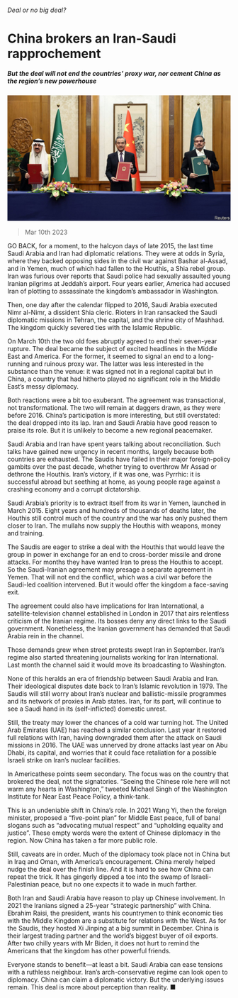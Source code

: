 ###### Deal or no big deal?

# China brokers an Iran-Saudi rapprochement 

##### But the deal will not end the countries’ proxy war, nor cement China as the region’s new powerhouse 

![image](images/20230318_MAP501.jpg) 

> Mar 10th 2023 

GO BACK, for a moment, to the halcyon days of late 2015, the last time Saudi Arabia and Iran had diplomatic relations. They were at odds in Syria, where they backed opposing sides in the civil war against Bashar al-Assad, and in Yemen, much of which had fallen to the Houthis, a Shia rebel group. Iran was furious over reports that Saudi police had sexually assaulted young Iranian pilgrims at Jeddah’s airport. Four years earlier, America had accused Iran of plotting to assassinate the kingdom’s ambassador in Washington. 

Then, one day after the calendar flipped to 2016, Saudi Arabia executed Nimr al-Nimr, a dissident Shia cleric. Rioters in Iran ransacked the Saudi diplomatic missions in Tehran, the capital, and the shrine city of Mashhad. The kingdom quickly severed ties with the Islamic Republic.

On March 10th the two old foes abruptly agreed to end their seven-year rupture. The deal became the subject of excited headlines in the Middle East and America. For the former, it seemed to signal an end to a long-running and ruinous proxy war. The latter was less interested in the substance than the venue: it was signed not in a regional capital but in China, a country that had hitherto played no significant role in the Middle East’s messy diplomacy.

Both reactions were a bit too exuberant. The agreement was transactional, not transformational. The two will remain at daggers drawn, as they were before 2016. China’s participation is more interesting, but still overstated: the deal dropped into its lap. Iran and Saudi Arabia have good reason to praise its role. But it is unlikely to become a new regional peacemaker.

Saudi Arabia and Iran have spent years talking about reconciliation. Such talks have gained new urgency in recent months, largely because both countries are exhausted. The Saudis have failed in their major foreign-policy gambits over the past decade, whether trying to overthrow Mr Assad or dethrone the Houthis. Iran’s victory, if it was one, was Pyrrhic: it is successful abroad but seething at home, as young people rage against a crashing economy and a corrupt dictatorship.

Saudi Arabia’s priority is to extract itself from its war in Yemen, launched in March 2015. Eight years and hundreds of thousands of deaths later, the Houthis still control much of the country and the war has only pushed them closer to Iran. The mullahs now supply the Houthis with weapons, money and training.

The Saudis are eager to strike a deal with the Houthis that would leave the group in power in exchange for an end to cross-border missile and drone attacks. For months they have wanted Iran to press the Houthis to accept. So the Saudi-Iranian agreement may presage a separate agreement in Yemen. That will not end the conflict, which was a civil war before the Saudi-led coalition intervened. But it would offer the kingdom a face-saving exit.

The agreement could also have implications for Iran International, a satellite-television channel established in London in 2017 that airs relentless criticism of the Iranian regime. Its bosses deny any direct links to the Saudi government. Nonetheless, the Iranian government has demanded that Saudi Arabia rein in the channel.

Those demands grew when street protests swept Iran in September. Iran’s regime also started threatening journalists working for Iran International. Last month the channel said it would move its broadcasting to Washington.

None of this heralds an era of friendship between Saudi Arabia and Iran. Their ideological disputes date back to Iran’s Islamic revolution in 1979. The Saudis will still worry about Iran’s nuclear and ballistic-missile programmes and its network of proxies in Arab states. Iran, for its part, will continue to see a Saudi hand in its (self-inflicted) domestic unrest.

Still, the treaty may lower the chances of a cold war turning hot. The United Arab Emirates (UAE) has reached a similar conclusion. Last year it restored full relations with Iran, having downgraded them after the attack on Saudi missions in 2016. The UAE was unnerved by drone attacks last year on Abu Dhabi, its capital, and worries that it could face retaliation for a possible Israeli strike on Iran’s nuclear facilities.

In Americathese points seem secondary. The focus was on the country that brokered the deal, not the signatories. “Seeing the Chinese role here will not warm any hearts in Washington,” tweeted Michael Singh of the Washington Institute for Near East Peace Policy, a think-tank.

This is an undeniable shift in China’s role. In 2021 Wang Yi, then the foreign minister, proposed a “five-point plan” for Middle East peace, full of banal slogans such as “advocating mutual respect” and “upholding equality and justice”. These empty words were the extent of Chinese diplomacy in the region. Now China has taken a far more public role.

Still, caveats are in order. Much of the diplomacy took place not in China but in Iraq and Oman, with America’s encouragement. China merely helped nudge the deal over the finish line. And it is hard to see how China can repeat the trick. It has gingerly dipped a toe into the swamp of Israeli-Palestinian peace, but no one expects it to wade in much farther.

Both Iran and Saudi Arabia have reason to play up Chinese involvement. In 2021 the Iranians signed a 25-year “strategic partnership” with China. Ebrahim Raisi, the president, wants his countrymen to think economic ties with the Middle Kingdom are a substitute for relations with the West. As for the Saudis, they hosted Xi Jinping at a big summit in December. China is their largest trading partner and the world’s biggest buyer of oil exports. After two chilly years with Mr Biden, it does not hurt to remind the Americans that the kingdom has other powerful friends.

Everyone stands to benefit—at least a bit. Saudi Arabia can ease tensions with a ruthless neighbour. Iran’s arch-conservative regime can look open to diplomacy. China can claim a diplomatic victory. But the underlying issues remain. This deal is more about perception than reality. ■

